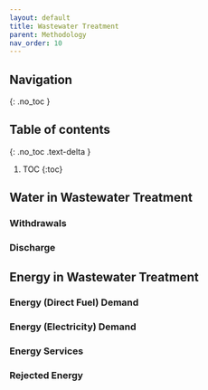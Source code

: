 ```yaml
---
layout: default
title: Wastewater Treatment
parent: Methodology
nav_order: 10
---
```


## Navigation
{: .no_toc }

## Table of contents
{: .no_toc .text-delta }

1. TOC
{:toc}

## Water in Wastewater Treatment

### Withdrawals

### Discharge


## Energy in Wastewater Treatment

### Energy (Direct Fuel) Demand


### Energy (Electricity) Demand

### Energy Services

### Rejected Energy
